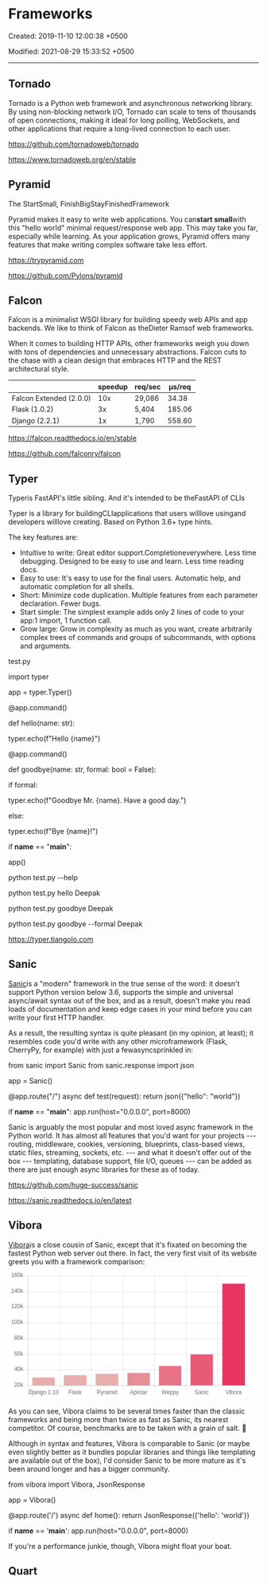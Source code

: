# Frameworks

Created: 2019-11-10 12:00:38 +0500

Modified: 2021-08-29 15:33:52 +0500

---

## Tornado

Tornado is a Python web framework and asynchronous networking library. By using non-blocking network I/O, Tornado can scale to tens of thousands of open connections, making it ideal for long polling, WebSockets, and other applications that require a long-lived connection to each user.

<https://github.com/tornadoweb/tornado>

<https://www.tornadoweb.org/en/stable>

## Pyramid

The StartSmall, FinishBigStayFinishedFramework

Pyramid makes it easy to write web applications. You can**start small**with this "hello world" minimal request/response web app. This may take you far, especially while learning. As your application grows, Pyramid offers many features that make writing complex software take less effort.

<https://trypyramid.com>

<https://github.com/Pylons/pyramid>

## Falcon

Falcon is a minimalist WSGI library for building speedy web APIs and app backends. We like to think of Falcon as theDieter Ramsof web frameworks.

When it comes to building HTTP APIs, other frameworks weigh you down with tons of dependencies and unnecessary abstractions. Falcon cuts to the chase with a clean design that embraces HTTP and the REST architectural style.

|                        | **speedup** | **req/sec** | **μs/req** |
|-------------------------|-------------|-------------|------------|
| Falcon Extended (2.0.0) | 10x         | 29,086      | 34.38      |
| Flask (1.0.2)           | 3x          | 5,404       | 185.06     |
| Django (2.2.1)          | 1x          | 1,790       | 558.60     |

<https://falcon.readthedocs.io/en/stable>

<https://github.com/falconry/falcon>

## Typer

Typeris FastAPI's little sibling. And it's intended to be theFastAPI of CLIs

Typer is a library for buildingCLIapplications that users willlove usingand developers willlove creating. Based on Python 3.6+ type hints.

The key features are:

- Intuitive to write: Great editor support.Completioneverywhere. Less time debugging. Designed to be easy to use and learn. Less time reading docs.
- Easy to use: It's easy to use for the final users. Automatic help, and automatic completion for all shells.
- Short: Minimize code duplication. Multiple features from each parameter declaration. Fewer bugs.
- Start simple: The simplest example adds only 2 lines of code to your app:1 import, 1 function call.
- Grow large: Grow in complexity as much as you want, create arbitrarily complex trees of commands and groups of subcommands, with options and arguments.

test.py

import typer

app = typer.Typer()

@app.command()

def hello(name: str):

typer.echo(f"Hello {name}")

@app.command()

def goodbye(name: str, formal: bool = False):

if formal:

typer.echo(f"Goodbye Mr. {name}. Have a good day.")

else:

typer.echo(f"Bye {name}!")

if **name** == "**main**":

app()

python test.py --help

python test.py hello Deepak

python test.py goodbye Deepak

python test.py goodbye --formal Deepak

<https://typer.tiangolo.com>

## Sanic

[Sanic](https://sanicframework.org/)is a "modern" framework in the true sense of the word: it doesn't support Python version below 3.6, supports the simple and universal async/await syntax out of the box, and as a result, doesn't make you read loads of documentation and keep edge cases in your mind before you can write your first HTTP handler.

As a result, the resulting syntax is quite pleasant (in my opinion, at least); it resembles code you'd write with any other microframework (Flask, CherryPy, for example) with just a fewasyncsprinkled in:

from sanic import Sanic
from sanic.response import json

app = Sanic()

@app.route("/")
async def test(request):
return json({"hello": "world"})

if **name** == "**main**":
app.run(host="0.0.0.0", port=8000)

Sanic is arguably the most popular and most loved async framework in the Python world. It has almost all features that you'd want for your projects --- routing, middleware, cookies, versioning, blueprints, class-based views, static files, streaming, sockets, etc. --- and what it doesn't offer out of the box --- templating, database support, file I/O, queues --- can be added as there are just enough async libraries for these as of today.

<https://github.com/huge-success/sanic>

<https://sanic.readthedocs.io/en/latest>

## Vibora

[Vibora](https://vibora.io/)is a close cousin of Sanic, except that it's fixated on becoming the fastest Python web server out there. In fact, the very first visit of its website greets you with a framework comparison:

![vibora-perf](media/Frameworks-image1.png)

As you can see, Vibora claims to be several times faster than the classic frameworks and being more than twice as fast as Sanic, its nearest competitor. Of course, benchmarks are to be taken with a grain of salt. 🙂

Although in syntax and features, Vibora is comparable to Sanic (or maybe even slightly better as it bundles popular libraries and things like templating are available out of the box), I'd consider Sanic to be more mature as it's been around longer and has a bigger community.

from vibora import Vibora, JsonResponse

app = Vibora()

@app.route('/')
async def home():
return JsonResponse({'hello': 'world'})

if **name** == '**main**':
app.run(host="0.0.0.0", port=8000)

If you're a performance junkie, though, Vibora might float your boat.

## Quart
